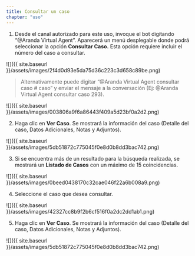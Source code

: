 ```yaml
---
title: Consultar un caso
chapter: "uso"
---
```


1.  Desde el canal autorizado para este uso, invoque el bot digitando “\@Aranda Virtual Agent”. Aparecerá un menú desplegable donde podrá seleccionar la opción **Consultar Caso.** Esta opción requiere incluir el número del caso a consultar.

![]({{ site.baseurl }}/assets/images/2f4d0d93e5da75d36c223c3d658c89be.png)

>   Alternativamente puede digitar “\@Aranda Virtual Agent consultar caso # caso” y enviar el mensaje a la conversación (Ej: \@Aranda Virtual Agent consultar caso 293).

![]({{ site.baseurl }}/assets/images/003806a9f6a86443f409a5d23bf0a2d2.png)

2.  Haga clic en **Ver Caso**. Se mostrará la información del caso (Detalle del caso, Datos Adicionales, Notas y Adjuntos).

![]({{ site.baseurl }}/assets/images/5db51872c775045f0e8d0b8dd3bac742.png)

3.  Si se encuentra más de un resultado para la búsqueda realizada, se mostrará un **Listado de Casos** con un máximo de 15 coincidencias.

![]({{ site.baseurl }}/assets/images/0beed0438170c32cae046f22a6b008a9.png)

4.  Seleccione el caso que desea consultar.

![]({{ site.baseurl }}/assets/images/42327cc8b9f2b6cf516f0a2dc2dd1ab1.png)

5.  Haga clic en **Ver Caso**. Se mostrará la información del caso (Detalle del caso, Datos Adicionales, Notas y Adjuntos).

![]({{ site.baseurl }}/assets/images/5db51872c775045f0e8d0b8dd3bac742.png)
